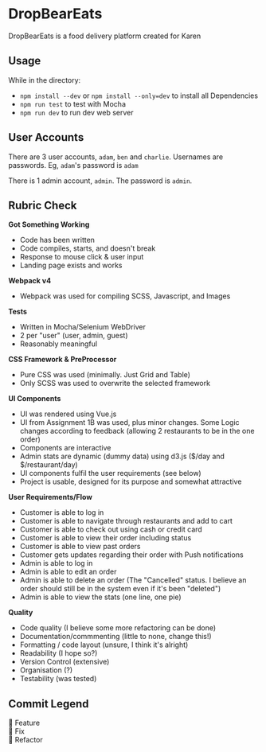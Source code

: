 # DropBearEats

DropBearEats is a food delivery platform created for Karen

## Usage
While in the directory:
- `npm install --dev` or `npm install --only=dev` to install all Dependencies
- `npm run test` to test with Mocha
- `npm run dev` to run dev web server

## User Accounts
There are 3 user accounts, `adam`, `ben` and `charlie`. Usernames are passwords. Eg, `adam`'s password is `adam`

There is 1 admin account, `admin`. The password is `admin`.

## Rubric Check
**Got Something Working**
- Code has been written
- Code compiles, starts, and doesn't break
- Response to mouse click & user input
- Landing page exists and works

**Webpack v4**
- Webpack was used for compiling SCSS, Javascript, and Images

**Tests**
- Written in Mocha/Selenium WebDriver
- 2 per "user" (user, admin, guest)
- Reasonably meaningful

**CSS Framework & PreProcessor**
- Pure CSS was used (minimally. Just Grid and Table)
- Only SCSS was used to overwrite the selected framework

**UI Components**
- UI was rendered using Vue.js
- UI from Assignment 1B was used, plus minor changes. Some Logic changes according to feedback (allowing 2 restaurants to be in the one order)
- Components are interactive
- Admin stats are dynamic (dummy data) using d3.js ($/day and $/restaurant/day)
- UI components fulfil the user requirements (see below)
- Project is usable, designed for its purpose and somewhat attractive

**User Requirements/Flow**
- Customer is able to log in
- Customer is able to navigate through restaurants and add to cart
- Customer is able to check out using cash or credit card
- Customer is able to view their order including status
- Customer is able to view past orders
- Customer gets updates regarding their order with Push notifications
- Admin is able to log in
- Admin is able to edit an order
- Admin is able to delete an order (The "Cancelled" status. I believe an order should still be in the system even if it's been "deleted")
- Admin is able to view the stats (one line, one pie)

**Quality**
- Code quality (I believe some more refactoring can be done)
- Documentation/commmenting (little to none, change this!)
- Formatting / code layout (unsure, I think it's alright)
- Readability (I hope so?)
- Version Control (extensive)
- Organisation (?)
- Testability (was tested)

## Commit Legend
:hammer: Feature  
:wrench: Fix  
:nut_and_bolt: Refactor  
